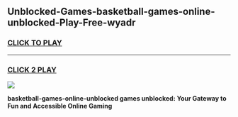 
## Unblocked-Games-basketball-games-online-unblocked-Play-Free-wyadr
<h3>
<a href="https://premium76.site?title=basketball-games-online-unblocked&ref=21A">CLICK TO PLAY</a></h3>
<hr>

<h3>
<a href="https://premium76.site?title=basketball-games-online-unblocked&ref=21A">CLICK 2 PLAY</a>
  
</h3>

<a href="https://premium76.site?title=basketball-games-online-unblocked&ref=21A"><img src="https://clearcache.store/games.png"></a>


**basketball-games-online-unblocked games unblocked: Your Gateway to Fun and Accessible Online Gaming**
